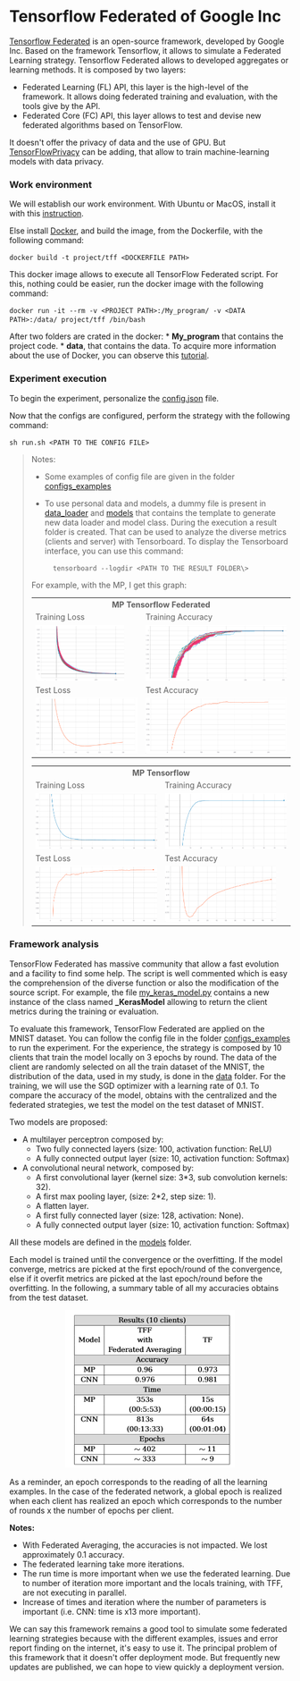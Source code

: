 # Tensorflow Federated of Google Inc

[Tensorflow Federated](https://github.com/tensorflow/federated) is an open-source framework, developed by Google Inc. Based on the framework Tensorflow, it allows to simulate a Federated Learning strategy. Tensorflow Federated allows to developed aggregates or learning methods. It is composed by two layers:

* Federated Learning (FL) API, this layer is the high-level of the framework. It allows doing federated training and evaluation, with the tools give by the API.
* Federated Core (FC) API, this layer allows to test and devise new federated algorithms based on TensorFlow.

It doesn't offer the privacy of data and the use of GPU. But [TensorFlowPrivacy](https://github.com/tensorflow/privacy) can be adding, that allow to train machine-learning models with data privacy.

### Work environment

We will establish our work environment. With Ubuntu or MacOS, install it with this [instruction](https://www.tensorflow.org/federated/install).

Else install [Docker](https://www.docker.com/), and build the image, from the Dockerfile, with the following command:

    docker build -t project/tff <DOCKERFILE PATH>

This docker image allows to execute all TensorFlow Federated script. For this, nothing could be easier, run the docker image with the following command:

    docker run -it --rm -v <PROJECT PATH>:/My_program/ -v <DATA PATH>:/data/ project/tff /bin/bash

After two folders are crated in the docker:
    * **My_program** that contains the project code. 
    * **data**, that contains the data.
To acquire more information about the use of Docker, you can observe this [tutorial](https://docs.docker.com/get-started/).

### Experiment execution

To begin the experiment, personalize the [config.json](/TensorFlow_Federated/config.json) file. 

Now that the configs are configured, perform the strategy with the following command:

    sh run.sh <PATH TO THE CONFIG FILE>


> Notes:
>   * Some examples of config file are given in the folder [configs_examples](/TensorFlow_Federated/configs_examples)
>   * To use personal data and models, a dummy file is present in [data_loader](/TensorFlow_Federated/data_loader) and [models](/TensorFlow_Federated/models) that contains the template to generate new data loader and model class.
>During the execution a result folder is created. That can be used to analyze the diverse metrics (clients and server) with Tensorboard. To display the Tensorboard interface, you can use this command:
>
>           tensorboard --logdir <PATH TO THE RESULT FOLDER\>
>
> For example, with the MP, I get this graph:
> <table>
>     <tr>
>         <th colspan=2>MP Tensorflow Federated</th>
>     </tr>
>   <tr>
>     <td>Training Loss</td>
>      <td>Training Accuracy</td>
>   </tr>
>   <tr>
>     <td><img src="../images/tff_MNIST_MP_train_loss.png" height=100></td>
>     <td><img src="../images/tff_MNIST_MP_train_acc.png" height=100></td>
>   </tr>
>   <tr>
>     <td>Test Loss</td>
>      <td>Test Accuracy</td>
>   </tr>
>   <tr>
>     <td><img src="../images/tff_MNIST_MP_test_loss.png" height=100></td>
>     <td><img src="../images/tff_MNIST_MP_test_acc.png" height=100></td>
>   </tr>
>  </table>
> <table>
>     <tr>
>         <th colspan=2>MP Tensorflow</th>
>     </tr>
>   <tr>
>     <td>Training Loss</td>
>      <td>Training Accuracy</td>
>   </tr>
>   <tr>
>     <td><img src="../images/tf_MNIST_MP_train_loss.png" height=100></td>
>     <td><img src="../images/tf_MNIST_MP_train_acc.png" height=100></td>
>   </tr>
>   <tr>
>     <td>Test Loss</td>
>      <td>Test Accuracy</td>
>   </tr>
>   <tr>
>     <td><img src="../images/tf_MNIST_MP_test_loss.png" height=100></td>
>     <td><img src="../images/tf_MNIST_MP_test_acc.png" height=100></td>
>   </tr>
>  </table>

### Framework analysis

TensorFlow Federated has massive community that allow a fast evolution and a facility to find some help. The script is well commented which is easy the comprehension of the diverse function or also the modification of the source script. For example, the file [my_keras_model.py](/TensorFlow_Federated/federated/my_keras_model.py) contains a new instance of the class named **_KerasModel** allowing to return the client metrics during the training or evaluation.

To evaluate this framework, TensorFlow Federated are applied on the MNIST dataset. You can follow the config file in the folder [configs_examples](/TensorFlow_Federated/configs_examples/) to run the experiment. For the experience, the strategy is composed by 10 clients that train the model locally on 3 epochs by round. The data of the client are randomly selected on all the train dataset of the MNIST, the distribution of the data, used in my study, is done in the [data](/data) folder. For the training, we will use the SGD optimizer with a learning rate of 0.1. To compare the accuracy of the model, obtains with the centralized and the federated strategies, we test the model on the test dataset of MNIST. 

Two models are proposed:
* A multilayer perceptron composed by:
    * Two fully connected layers (size: 100, activation function: ReLU)
    * A fully connected output layer (size: 10, activation function: Softmax)
* A convolutional neural network, composed by:
    * A first convolutional layer (kernel size: 3*3, sub convolution kernels: 32).
    * A first max pooling layer, (size: 2*2, step size: 1).
    * A flatten layer.
    * A first fully connected layer (size: 128, activation: None).
    * A fully connected output layer (size: 10, activation function: Softmax)

All these models are defined in the [models](/TensorFlow_Federated/models) folder.

Each model is trained until the convergence or the overfitting. If the model converge, metrics are picked at the first epoch/round of the convergence, else if it overfit  metrics are picked at the last epoch/round before the overfitting.
In the following, a summary table of all my accuracies obtains from the test dataset.


<p float="left", style="text-align: center;">
  <img src="/images/mnist_tensorflow_results.png"/> 
</p>

As a reminder, an epoch corresponds to the reading of all the learning examples. In the case of the federated network, a global epoch is realized when each client has realized an epoch which corresponds to the number of rounds x the number of epochs per client.

**Notes:**

* With Federated Averaging, the accuracies is not impacted. We lost approximately 0.1 accuracy.
* The federated learning take more iterations.
* The run time is more important when we use the federated learning. Due to number of iteration more important and the locals training, with TFF, are not executing in parallel.
* Increase of times and iteration where the number of parameters is important (i.e. CNN: time is x13 more important).

We can say this framework remains a good tool to simulate some federated learning strategies because with the different examples, issues and error report finding on the internet, it's easy to use it. The principal problem of this framework that it doesn't offer deployment mode. But frequently new updates are published, we can hope to view quickly a deployment version.